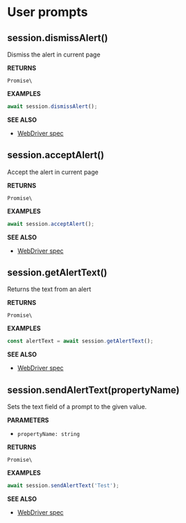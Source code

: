 # User prompts

## session.dismissAlert\(\)

Dismiss the alert in current page

**RETURNS**

`Promise\`

**EXAMPLES**

```typescript
await session.dismissAlert();
```

**SEE ALSO**

* [WebDriver spec](https://www.w3.org/TR/webdriver/#dismiss-alert)

## session.acceptAlert\(\)

Accept the alert in current page

**RETURNS**

`Promise\`

**EXAMPLES**

```typescript
await session.acceptAlert();
```

**SEE ALSO**

* [WebDriver spec](https://www.w3.org/TR/webdriver/#accept-alert)

## session.getAlertText\(\)

Returns the text from an alert

**RETURNS**

`Promise\`

**EXAMPLES**

```typescript
const alertText = await session.getAlertText();
```

**SEE ALSO**

* [WebDriver spec](https://www.w3.org/TR/webdriver/#get-alert-text)

## session.sendAlertText\(propertyName\)

Sets the text field of a prompt to the given value.

**PARAMETERS**

* `propertyName: string`

**RETURNS**

`Promise\`

**EXAMPLES**

```typescript
await session.sendAlertText('Test');
```

**SEE ALSO**

* [WebDriver spec](https://www.w3.org/TR/webdriver/#send-alert-text)

